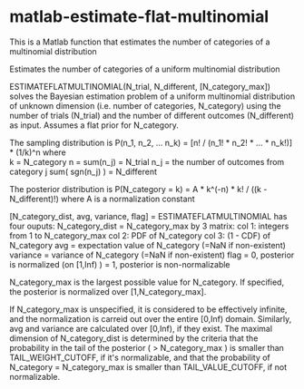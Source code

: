 matlab-estimate-flat-multinomial
================================

This is a Matlab function that estimates the number of categories of a multinomial distribution

Estimates the number of categories of a uniform multinomial distribution

ESTIMATEFLATMULTINOMIAL(N_trial, N_different, [N_category_max])
  solves the Bayesian estimation problem of a uniform multinomial
  distribution of unknown dimension (i.e. number of categories, N_category)
  using the number of trials (N_trial) and the number of different
  outcomes (N_different) as input. Assumes a flat prior for N_category.

  The sampling distribution is 
      P(n_1, n_2, ... n_k) = [n! / (n_1! * n_2! * ... * n_k!)] * (1/k)^n
          where                       
          k  = N_category
          n  = sum(n_j) = N_trial
          n_j = the number of outcomes from category j
          sum( sgn(n_j) ) = N_different
  
  The posterior distribution is
      P(N_category = k) = A * k^(-n) * k! / ((k - N_different)!)
          where A is a normalization constant

  [N_category_dist, avg, variance, flag] = ESTIMATEFLATMULTINOMIAL 
      has four ouputs:
  N_category_dist =  N_category_max by 3 matrix:
      col 1: integers from 1 to N_category_max
      col 2: PDF of N_category
      col 3: (1 - CDF) of N_category
  avg = expectation value of N_category (=NaN if non-existent)
  variance = variance of N_category (=NaN if non-existent)
  flag = 0, posterior is normalized (on [1,Inf) )
       = 1, posterior is non-normalizable

  N_category_max is the largest possible value for N_category.
  If specified, the posterior is normalized over [1,N_category_max].

  If N_category_max is unspecified, 
  it is considered to be effectively infinite, and
  the normalization is carreid out over the entire [0,Inf) domain.
  Similarly, avg and variance are calculated over [0,Inf), if they exist.
  The maximal dimension of N_category_dist is determined
  by the criteria that the probability in the tail of the
  posterior ( > N_category_max ) is smaller than 
  TAIL_WEIGHT_CUTOFF, if it's normalizable, and that the 
  probability of N_category = N_category_max is smaller
  than TAIL_VALUE_CUTOFF, if not normalizable.
